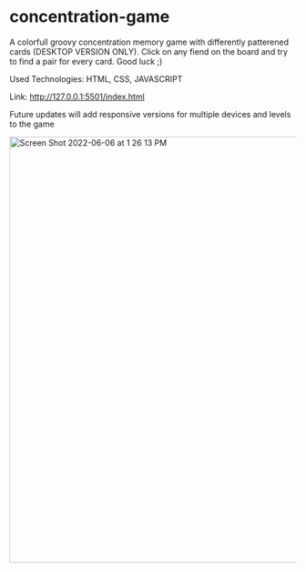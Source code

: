 # concentration-game
<Groovy Concentration Game>
  A colorfull groovy concentration memory game with differently 
  patterened cards (DESKTOP VERSION ONLY). Click on any fiend on the board and try to
  find a pair for every card. Good luck ;)
  
  Used Technologies: HTML, CSS, JAVASCRIPT
  
  Link: http://127.0.0.1:5501/index.html
  
  Future updates will add responsive versions for multiple devices and levels to the game
  
 <img width="748" alt="Screen Shot 2022-06-06 at 1 26 13 PM" src="https://user-images.githubusercontent.com/97631462/172243111-51c8cf48-32a0-436e-85ea-c46ec0a7c373.png">

